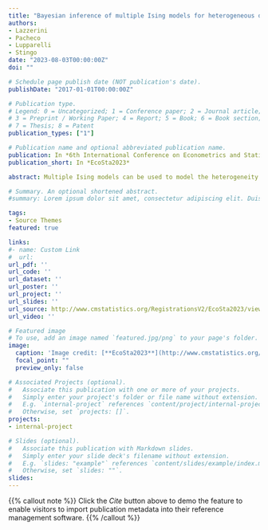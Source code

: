 ```yaml
---
title: "Bayesian inference of multiple Ising models for heterogeneous data"
authors:
- Lazzerini
- Pacheco
- Lupparelli
- Stingo
date: "2023-08-03T00:00:00Z"
doi: ""

# Schedule page publish date (NOT publication's date).
publishDate: "2017-01-01T00:00:00Z"

# Publication type.
# Legend: 0 = Uncategorized; 1 = Conference paper; 2 = Journal article;
# 3 = Preprint / Working Paper; 4 = Report; 5 = Book; 6 = Book section;
# 7 = Thesis; 8 = Patent
publication_types: ["1"]

# Publication name and optional abbreviated publication name.
publication: In *6th International Conference on Econometrics and Statistics*
publication_short: In *EcoSta2023*

abstract: Multiple Ising models can be used to model the heterogeneity induced in a set of binary variables by external factors. These factors may influence the joint dependence relationships represented by a set of graphs across different groups. The inference for this class of models is presented, and a Bayesian methodology is proposed based on a Markov Random Field prior to the multiple graph setting. Such prior enables the borrowing of strength across the different groups to encourage common edges when supported by the data. Sparse-inducing priors are employed on the parameters that measure graph similarities to learn which subgroups have a shared graph structure. The methods' performance is studied and compared with competing approaches through an extensive simulation study. Both inferential strategies are employed to analyze data resulting from two public opinion studies in the US. The first analyzes the confidence in political institutions in different groups divided by the time users spent on web pages. The second studies the opinion on public spending in diverse inter-generational groups.

# Summary. An optional shortened abstract.
#summary: Lorem ipsum dolor sit amet, consectetur adipiscing elit. Duis posuere tellus ac convallis placerat. Proin tincidunt magna sed ex sollicitudin condimentum.

tags:
- Source Themes
featured: true

links:
#- name: Custom Link
#  url: 
url_pdf: ''
url_code: ''
url_dataset: ''
url_poster: ''
url_project: ''
url_slides: ''
url_source: http://www.cmstatistics.org/RegistrationsV2/EcoSta2023/viewSubmission.php?in=660&token=741r992r4s97p620q5nrr77nrqq2161n
url_video: ''

# Featured image
# To use, add an image named `featured.jpg/png` to your page's folder. 
image:
  caption: 'Image credit: [**EcoSta2023**](http://www.cmstatistics.org/EcoSta2023/index.php)'
  focal_point: ""
  preview_only: false

# Associated Projects (optional).
#   Associate this publication with one or more of your projects.
#   Simply enter your project's folder or file name without extension.
#   E.g. `internal-project` references `content/project/internal-project/index.md`.
#   Otherwise, set `projects: []`.
projects:
- internal-project

# Slides (optional).
#   Associate this publication with Markdown slides.
#   Simply enter your slide deck's filename without extension.
#   E.g. `slides: "example"` references `content/slides/example/index.md`.
#   Otherwise, set `slides: ""`.
slides:
---
```


{{% callout note %}}
Click the *Cite* button above to demo the feature to enable visitors to import publication metadata into their reference management software.
{{% /callout %}}
